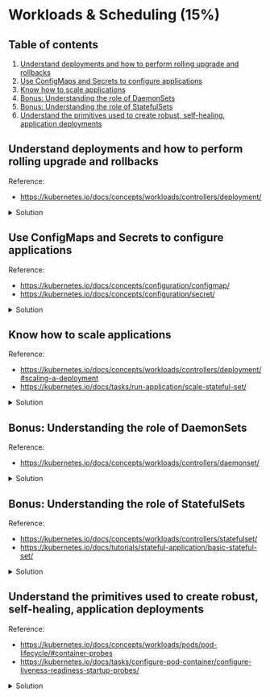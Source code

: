 # Workloads & Scheduling (15%)

## Table of contents
1. [Understand deployments and how to perform rolling upgrade and rollbacks](#understand-deployments-and-how-to-perform-rolling-upgrade-and-rollbacks)
1. [Use ConfigMaps and Secrets to configure applications](#use-configmaps-and-secrets-to-configure-applications)
1. [Know how to scale applications](#know-how-to-scale-applications)
1. [Bonus: Understanding the role of DaemonSets](#bonus-understanding-the-role-of-daemonsets)
1. [Bonus: Understanding the role of StatefulSets](#bonus-understanding-the-role-of-statefulsets)
1. [Understand the primitives used to create robust, self-healing, application deployments](#understand-the-primitives-used-to-create-robust-self-headling-application-deployments)

## Understand deployments and how to perform rolling upgrade and rollbacks
Reference: 
- https://kubernetes.io/docs/concepts/workloads/controllers/deployment/

<details>
<summary>Solution</summary>

A Deployment provides declarative updates for Pods and ReplicaSets.

You describe a desired state in a Deployment, and the Deployment Controller changes the actual state to the desired state at a controlled rate, providing the ability to perform rolling upgrades and rollbacks. When you define a Deployment, it creates a new ReplicaSets. Changes to a deployment, it will create a new ReplicaSets and gradually phase out the old one.

- To create a Deployment (nginx-deployment.yaml)
```yaml
apiVersion: apps/v1
kind: Deployment
metadata:
  name: nginx-deployment
  labels:
    app: nginx
spec:
  # Create three replicated Pods
  replicas: 3 
  # Defines how the Deployment finds which Pods to manage.
  selector: 
    matchLabels: 
      app: nginx
  # Defines the Pods that will be created as part of this Deployment
  # It folllows the same template as `kind: Pod`
  template:
    metadata:
      labels:
        app: nginx
    spec:
      containers:
      - name: nginx
        image: nginx:1.14.2
        ports:
        - containerPort: 80
```

- To check the Deployment rollout status, run:
```bash
kubectl rollout status deployment/nginx-deployment

# Output should be similar to:
# Waiting for deployment "nginx-deployment" rollout to finish: 2 of 3 updated replicas are available...
# deployment "nginx-deployment" successfully rolled out
```

- Because every change in a Deployment creates a ReplicaSet, you can get the list of ReplicaSets by executing:
```bash
# Or kubectl get rs
kubectl get replicaset

# Output should look like:
# NAME                         DESIRED   CURRENT   READY   AGE
# nginx-deployment-9456bbbf9   3         3         3       2m6s
```

> Notice that the name of the ReplicaSet is always formatted as `[DeploymentName]-[Random-String]`. The random string is randomly generated and uses the `pod-template-hash` as seed.
> ```bash
> kubectl get pods --show-labels
> 
> # The output should look like:
> # NAME                               READY   STATUS    RESTARTS   AGE   LABELS
> # nginx-deployment-9456bbbf9-5q77q   1/1     Running   0          15m   app=nginx,pod-template-hash=9456bbbf9
> # nginx-deployment-9456bbbf9-99cs6   1/1     Running   0          15m   app=nginx,pod-template-hash=9456bbbf9
> # nginx-deployment-9456bbbf9-dh94m   1/1     Running   0          15m   app=nginx,pod-template-hash=9456bbbf9
> ``` 

### Update a Deployment

One of the advantages of using a Deployment is that it controls rolling upgrades and rolling back changes. When we perform changes to a Deployment, it will create a new ReplicaSet, and gradually increasing the number of Pods replicas on the new one and simultaneously decreasing the Pod replicas on older ReplicasSets.

- To update a Deployment, there are several ways we can achieve that:
```bash
# Imperative command to update the image
kubectl set image deployment.v1.apps/nginx-deployment nginx=nginx:1.16.1

# Imperative command to update the number of replicas
kubectl scale --relpicas 5 deployment/nginx-deployment

# We could also update `nginx-deployment.yaml` using vim and update the Deployment definition 
# Note that only changes to .spec.template will trigger a new ReplicaSet
vim nginx-deployment.yaml
kubectl apply -f nginx-deployment.yaml

# It's also possible to directly update the .spec.template using kubectl
kubectl edit deployment nginx-deployment.yaml
```

- Check the rollout status:
```bash
kubectl rollout status deployment/nginx-deployment

# Output similar to:
# deployment "nginx-deployment" successfully rolled out
```

- We can get additional details about the rollout:
```bash
kubectl get deployment nginx-deployment

# Output should look like:
# NAME               READY   UP-TO-DATE   AVAILABLE   AGE
# nginx-deployment   3/3     3            3           18h

# We can check the ReplicaSet (it should have an old and a new)
kubectl get rs

# Output:
# NAME                         DESIRED   CURRENT   READY   AGE
# nginx-deployment-9456bbbf9   0         0         0       18h
# nginx-deployment-ff6655784   3         3         3       20s

# Notice the ReplicaSet random string into the Pods name.
kubectl get pods

# Output:
# NAME                               READY   STATUS    RESTARTS   AGE
# nginx-deployment-ff6655784-9mpt9   1/1     Running   0          7m1s
# nginx-deployment-ff6655784-mxtk8   1/1     Running   0          7m19s
# nginx-deployment-ff6655784-wkhft   1/1     Running   0          7m10s
```

- To get detailed view and history of actions performed to the Deployment:
```bash
kubectl describe deployment nginx-deployment

# Output:
# Name:                   nginx-deployment
# Namespace:              default
# CreationTimestamp:      Sun, 05 Jun 2022 04:59:33 +0000
# Labels:                 app=nginx
# Annotations:            deployment.kubernetes.io/revision: 2
# Selector:               app=nginx
# Replicas:               3 desired | 3 updated | 3 total | 3 available | 0 unavailable
# StrategyType:           RollingUpdate
# MinReadySeconds:        0
# RollingUpdateStrategy:  25% max unavailable, 25% max surge
# Pod Template:
#   Labels:  app=nginx
#   Containers:
#    nginx:
#     Image:        nginx:1.16.1
#     Port:         80/TCP
#     Host Port:    0/TCP
#     Environment:  <none>
#     Mounts:       <none>
#   Volumes:        <none>
# Conditions:
#   Type           Status  Reason
#   ----           ------  ------
#   Available      True    MinimumReplicasAvailable
#   Progressing    True    NewReplicaSetAvailable
# OldReplicaSets:  <none>
# NewReplicaSet:   nginx-deployment-ff6655784 (3/3 replicas created)
# Events:
#   Type    Reason             Age   From                   Message
#   ----    ------             ----  ----                   -------
#   Normal  ScalingReplicaSet  11m   deployment-controller  Scaled up replica set nginx-deployment-ff6655784 to 1
#   Normal  ScalingReplicaSet  11m   deployment-controller  Scaled down replica set nginx-deployment-9456bbbf9 to 2
#   Normal  ScalingReplicaSet  11m   deployment-controller  Scaled up replica set nginx-deployment-ff6655784 to 2
#   Normal  ScalingReplicaSet  10m   deployment-controller  Scaled down replica set nginx-deployment-9456bbbf9 to 1
#   Normal  ScalingReplicaSet  10m   deployment-controller  Scaled up replica set nginx-deployment-ff6655784 to 3
#   Normal  ScalingReplicaSet  10m   deployment-controller  Scaled down replica set nginx-deployment-9456bbbf9 to 0
```

### Rollback a Deployment

If the Deployment is not working as expected, you can perform a rollback of the Deployment to a previous revision.

- We can check the change history of the Deployment:
```bash
kubectl rollout history deployment/nginx-deployment

# Output
# REVISION  CHANGE-CAUSE
# 1         <none>
# 2         <none>
```

> Note that the CHANGE-CAUSE field is set to `<none>`. 
> When performing changes to Deployment, it will only get recorded if using --record flag on the command, here are some examples:
> ```bash
> kubectl set image deployment.v1.apps/nginx-deployment nginx=nginx:1.16.1 --record
> 
> kubectl apply -f nginx-deployment.yaml --record
> ```
> **Additional note**: the `--record` flag is being deprecated. The alternative is annotating as mentioned below. 
> 
> It's also possible to have a custom message by adding an annotation into the Deployment
> ```bash
> kubectl annotate deployment/nginx-deployment kubernetes.io/change-cause="image updated to 1.16.1"
> 
> # Output
> # REVISION  CHANGE-CAUSE
> # 1         <none>
> # 2         image updated to 1.16.1
> ```

- To get details from a specific version of Deployment rollout history:
```bash
kubectl rollout history deployment/nginx-deployment --revision=2

# Output
# deployment.apps/nginx-deployment with revision #2
# Pod Template:
#   Labels:       app=nginx
#         pod-template-hash=ff6655784
#   Annotations:  kubernetes.io/change-cause: image updated to 1.16.1
#   Containers:
#    nginx:
#     Image:      nginx:1.16.1
#     Port:       80/TCP
#     Host Port:  0/TCP
#     Environment:        <none>
#     Mounts:     <none>
#   Volumes:      <none>
```

- Suppose that you made a typo while updating the Deployment:
```bash
# Notice the version is incorrect.
kubectl set image deployment/nginx-deployment nginx=nginx:1.161 --record
```

- The rollout should get stuck. You can verify it by checking the rollout status:
```bash
kubectl rollout status deployment/nginx-deployment

# Output:
# Waiting for rollout to finish: 1 out of 3 new replicas have been updated...
```

- We can check the ReplicaSet status:
```bash
kubectl get rs

# Output
# NAME                          DESIRED   CURRENT   READY   AGE
# nginx-deployment-5b4685b9bd   1         1         0       12m
# nginx-deployment-9456bbbf9    0         0         0       19h
# nginx-deployment-ff6655784    3         3         3       56m

# We can check the Pods. Notice the STATUS of the Pods
kubectl get pods

# Output
# NAME                                READY   STATUS             RESTARTS   AGE
# nginx-deployment-5b4685b9bd-kdqtp   0/1     ImagePullBackOff   0          16m
# nginx-deployment-ff6655784-9mpt9    1/1     Running            0          59m
# nginx-deployment-ff6655784-mxtk8    1/1     Running            0          60m
# nginx-deployment-ff6655784-wkhft    1/1     Running            0          59m
```

- We can perform a rollback of the Deployment. First, let's check the history:
```bash
kubectl rollout history deployment/nginx-deployment

# Output
# REVISION  CHANGE-CAUSE
# 1         <none>
# 2         image updated to 1.16.1
# 3         kubectl set image deployment/nginx-deployment nginx=nginx:1.161 --record=true
```

- We can now rollback the changes to the previous Deployment revision. There are multiple ways of doing it:
```bash
# Rollback to the previous revision
kubectl rollout undo deployment/nginx-deployment

# Rollback by specifying the revision number. 
kubectl rollout undo deployment/nginx-deployment --to-revision=2

# Output:
# deployment.apps/nginx-deployment rolled back
```
</details>

## Use ConfigMaps and Secrets to configure applications
Reference: 
- https://kubernetes.io/docs/concepts/configuration/configmap/
- https://kubernetes.io/docs/concepts/configuration/secret/

<details>
<summary>Solution</summary>

The ConfigMap is an API object that lets you store configuration for other objects to use (such as Pod).  
Unlike most Kubernetes objects that have a `spec`, a ConfigMap has `data` and `binaryData` fields.

### Create a ConfigMap (sample-configmap.yaml)

```yaml
apiVersion: v1
kind: ConfigMap
metadata:
  name: sample-configmap
data:
  # property-like keys; each key maps to a simple value
  player_initial_lives: "3"
  ui_properties_file_name: "user-interface.properties"

  # file-like keys
  game.properties: |
    enemy.types=aliens,monsters
    player.maximum-lives=5    
  user-interface.properties: |
    color.good=purple
    color.bad=yellow
    allow.textmode=true   
```
### Consume a ConfigMap inside a Pod definition

There are four different ways that we can use a ConfigMap to configure a container inside a Pod:
1. Inside a container command and args
1. Environment Variables for a container
1. Add a file in a read-only volume, for a application to read
1. Write code to run inside the Pod that uses the Kubernetes API to read a ConfigMap

The fourth method means additional work to add code into the application to consume Kubernetes API, but this technique allows you it would allow you to consume ConfigMap from different namespaces.

- Create a Pod and reference the `ConfigMap`:
```yaml
apiVersion: v1
kind: Pod
metadata:
  name: sample-pod-configmap
spec:
  containers:
    - name: demo
      image: alpine
      # command: ["sleep", "3600"]
      command: ['sh', '-c', 'while true; do echo "PLAYER_INITIAL_LIVES: $PLAYER_INITIAL_LIVES"; sleep 3600; done']
      env:
        # Define the environment variable
        - name: PLAYER_INITIAL_LIVES
          valueFrom:
            configMapKeyRef:
              name: sample-configmap 
              key: player_initial_lives
        - name: UI_PROPERTIES_FILE_NAME
          valueFrom:
            configMapKeyRef:
              name: sample-configmap
              key: ui_properties_file_name
      volumeMounts:
      - name: config
        mountPath: "/config"
        readOnly: true
  volumes:
    # You set volumes at the Pod level, then mount them into containers inside that Pod
    - name: config
      configMap:
        # Provide the name of the ConfigMap you want to mount.
        name: sample-configmap
        # An array of keys from the ConfigMap to create as files
        items:
        - key: "game.properties"
          path: "game.properties"
        - key: "user-interface.properties"
          path: "user-interface.properties"
```

- Once the Pod is running, we can verify the ConfigMap usage inside it:
```bash
# We can check the value of the environment variable by get the logs from the Pod.
# It should output the value for the environment variable PLAYER_INITIAL_LIVES
kubectl logs sample-pod-configmap

# Output: 
# PLAYER_INITIAL_LIVES: 3

# To verify the ConfigMap being mapped as a volume, we can open the container and 
# run a `ls` and check it's contents
kubectl exec sample-pod-configmap -- ls /config

# Output:
# game.properties
# user-interface.properties

kubectl exec sample-pod-configmap -- cat /config/game.properties

# Output:
# enemy.types=aliens,monsters
# player.maximum-lives=5
```

### Create a Secret (sample-secret.yaml)

Similar to `ConfigMap`, `Secret` also has two properties to store values: `data` and `stringData`. The difference is that values for `data` needs to be base64 encoded, and `stringData` accepts arbitrary strings as values. Internally, it all gets merged into `data`.

```bash
cat <<EOF | kubectl apply -f -
apiVersion: v1
kind: Secret
metadata:
  name: sample-secret
type: Opaque
data:
  password: $(echo -n "test" | base64 -w0)
  username: $(echo -n "tiago" | base64 -w0)
stringData:
  foo: bar
EOF
```

- You can check the `Secret` contents:
```bash
kubectl get secret sample-secret -o yaml

# Output:
# apiVersion: v1
# data:
#   foo: YmFy
#   password: dGVzdA==
#   username: dGlhZ28=
# kind: Secret
# metadata:
# ...
```

> Note that the `stringData` key `foo` was merged into `data` and converted into base64.

- Create a Pod and reference the `Secret` (sample-pod-secret.yaml):
```yaml
apiVersion: v1
kind: Pod
metadata:
  name: sample-pod-secret
spec:
  containers:
    - name: demo
      image: alpine
      command: ['sh', '-c', 'while true; do echo "SECRET_FOO: $SECRET_FOO"; sleep 3600; done']
      env:
      - name: SECRET_FOO
        valueFrom:
          secretKeyRef:
            name: sample-secret
            key: foo
            optional: false # This means that the secret MUST exists, and include the key named `foo`
      volumeMounts:
      - name: secrets
        mountPath: '/etc/secrets'
  volumes:
  - name: secrets
    secret:
      secretName: sample-secret
```

- Similar to ConfigMap, it's possible to check the Secret being used on the Pod:
```bash
# We can check the value of the environment variable by get the logs from the Pod.
kubectl logs sample-pod-secret

# Output: 
# SECRET_FOO: bar

# To verify the Secret being mapped as a volume, we can open the container and 
# run a `ls` and check it's contents
kubectl exec sample-pod-secret -- ls /etc/secrets

# Output:
# game.properties
# user-interface.properties

kubectl exec sample-pod-secret -- cat /etc/secrets/username

# Output:
# tiago

```
</details>

## Know how to scale applications
Reference: 
- https://kubernetes.io/docs/concepts/workloads/controllers/deployment/#scaling-a-deployment
- https://kubernetes.io/docs/tasks/run-application/scale-stateful-set/

<details>
<summary>Solution</summary>

To scale applications in Kubernetes, you just need to define how many replicas you need, and Kubernetes does the rest for you.

- You can scale it using declarative or imperative commands:
```bash
# Declarative scaling:
# Update the `replicas` field with the new value
vim nginx-deployment.yaml

# Apply the changes using kubectl
kubectl apply -f nginx-deployment.yaml
# Output:
# deployment.apps/nginx-deployment configured

# You can also edit the deployment directly using kubectl edit
kubectl edit deployment nginx-deployment
# Output:
# deployment.apps/nginx-deployment edited

# Imperative scaling:
kubectl scale deployment nginx-deployment --replicas 5
# Output:
# deployment.apps/nginx-deployment scaled
```

The same way we scale Deployments, it will also work for:
- StatefulSets
- ReplicaSets (not being controlled by a Deployment) 
</details>

## Bonus: Understanding the role of DaemonSets
Reference: 
- https://kubernetes.io/docs/concepts/workloads/controllers/daemonset/

<details>
<summary>Solution</summary>

DaemonSet ensures that all (or some) Nodes run a copy of a Pod. As nodes are added to the cluster, Pods are added to the new nodes. When nodes are removed, the Pods are also removed.

Some typical uses of a DaemonSet are:
- Running a cluster storage daemon on every node.
- Running a log collection daemon on every node.
- Running a node monitoring daemon on every node.

> Note that if some CNI plugins also use DaemonSets to enable networking on all nodes of the cluster.
> If you are using the default flannel configuration, you should see a DaemonSet being used:
> ```bash
> kubectl get daemonset -n kube-system
> 
> # Output:
> # NAME              DESIRED   CURRENT   READY   UP-TO-DATE   AVAILABLE   NODE SELECTOR            AGE
> # kube-flannel-ds   5         5         5       5            5           <none>                   29d
> # kube-proxy        5         5         5       5            5           kubernetes.io/os=linux   29d
> ```

- Create a DaemonSet (sample-daemonset.yaml)
```yaml
apiVersion: apps/v1
kind: DaemonSet
metadata:
  name: fluentd-elasticsearch
  namespace: kube-system
  labels:
    k8s-app: fluentd-logging
spec:
  selector:
    matchLabels:
      name: fluentd-elasticsearch
  template:
    metadata:
      labels:
        name: fluentd-elasticsearch
    spec:
      tolerations:
      # these tolerations are to have the daemonset runnable on control plane nodes
      # remove them if your control plane nodes should not run pods
      - key: node-role.kubernetes.io/control-plane
        operator: Exists
        effect: NoSchedule
      - key: node-role.kubernetes.io/master
        operator: Exists
        effect: NoSchedule
      containers:
      - name: fluentd-elasticsearch
        image: quay.io/fluentd_elasticsearch/fluentd:v2.5.2
        resources:
          limits:
            memory: 200Mi
          requests:
            cpu: 100m
            memory: 200Mi
        volumeMounts:
        - name: varlog
          mountPath: /var/log
        - name: varlibdockercontainers
          mountPath: /var/lib/docker/containers
          readOnly: true
      terminationGracePeriodSeconds: 30
      volumes:
      - name: varlog
        hostPath:
          path: /var/log
      - name: varlibdockercontainers
        hostPath:
          path: /var/lib/docker/containers
```

- Run `kubectl create` to apply create the resource:
```bash
kubectl create -f sample-daemonset.yaml

# Output:
# daemonset.apps/fluentd-elasticsearch created

# We can see the `fluentd-elasticsearch` DaemonSet running
kubectl get daemonset -n kube-system

# Output
# NAME                    DESIRED   CURRENT   READY   UP-TO-DATE   AVAILABLE   NODE SELECTOR            AGE
# fluentd-elasticsearch   5         5         5       5            5           <none>                   84s
# kube-flannel-ds         5         5         5       5            5           <none>                   29d
# kube-proxy              5         5         5       5            5           kubernetes.io/os=linux   29d

# We can also check the Pods running for each node
kubectl get pods -n kube-system -o wide

# Output:
# NAME                                  READY   STATUS    RESTARTS       AGE     IP             NODE            NOMINATED NODE   READINESS GATES
# ...
# fluentd-elasticsearch-lvvt8             1/1     Running   0              2m48s   10.244.0.27    k8s-control     <none>           <none>
# fluentd-elasticsearch-6wmtd             1/1     Running   0              2m48s   10.244.1.3     k8s-control-2   <none>           <none>
# fluentd-elasticsearch-xd245             1/1     Running   0              2m48s   10.244.4.3     k8s-control-3   <none>           <none>
# fluentd-elasticsearch-xs67t             1/1     Running   0              2m48s   10.244.2.51    k8s-worker1     <none>           <none>
# fluentd-elasticsearch-hjm7g             1/1     Running   0              2m48s   10.244.3.52    k8s-worker2     <none>           <none>
# ...
```

</details>

## Bonus: Understanding the role of StatefulSets
Reference: 
- https://kubernetes.io/docs/concepts/workloads/controllers/statefulset/
- https://kubernetes.io/docs/tutorials/stateful-application/basic-stateful-set/

<details>
<summary>Solution</summary>

StatefulSets are useful to be able to scale stateful applications. 

> StatefulSets require a Headless Service to be responsible for the network identity of the Pods. The service needs to be created beforehand.

- Create a StatefulSet (sample-statefulset.yaml)
```yaml
apiVersion: v1
kind: PersistentVolume
metadata:
  name: statefulset-pv-1
spec:
  capacity:
    storage: 100Mi
  accessModes:
    - ReadWriteOnce
  hostPath:
    path: "/data/pv-1"
  persistentVolumeReclaimPolicy: Recycle
---
apiVersion: v1
kind: PersistentVolume
metadata:
  name: statefulset-pv-2
spec:
  capacity:
    storage: 100Mi
  accessModes:
    - ReadWriteOnce
  hostPath:
    path: "/data/pv-2"
  persistentVolumeReclaimPolicy: Recycle
---
apiVersion: v1
kind: PersistentVolume
metadata:
  name: statefulset-pv-3
spec:
  capacity:
    storage: 100Mi
  accessModes:
    - ReadWriteOnce
  hostPath:
    path: "/data/pv-3"
  persistentVolumeReclaimPolicy: Recycle
---
apiVersion: v1
kind: Service
metadata:
  name: nginx-service
  labels:
    app: statefulset-service
spec:
  ports:
  - port: 80
    name: web
  clusterIP: None
  selector:
    app: nginx
---
apiVersion: apps/v1
kind: StatefulSet
metadata:
  name: sample-statefulset
  labels:
    app: statefulset
spec:
  replicas: 3
  serviceName: nginx-service
  selector:
    matchLabels:
      app: nginx
  minReadySeconds: 10
  template:
    metadata:
      labels:
        app: nginx
    spec:
      terminationGracePeriodSeconds: 10
      containers:
      - name: nginx
        image: nginx
        ports:
        - containerPort: 80
          name: web
        volumeMounts:
        - name: www
          mountPath: /usr/share/nginx/html
  volumeClaimTemplates:
  - metadata:
      name: www
    spec:
      accessModes: ["ReadWriteOnce"]
      resources:
        requests:
          storage: 100Mi
```

> The manifest above define 3 PersistentVolumes manually because our cluster is not configured to use dynamic provisioning. 
> Because the the StatefulSet define a `volumeClaimTemplate`, it requires a PersistentVolume to exist, otherwise it won't create the Pods.

- We can check the Kubernetes resources created as part of the StatefulSet
```bash
# Notice the Pod names are created have a ordinal index (1, 2, 3, N)
kubectl get pods

# Output:
# NAME                   READY   STATUS    RESTARTS   AGE
# sample-statefulset-0   1/1     Running   0          112s
# sample-statefulset-1   1/1     Running   0          98s
# sample-statefulset-2   1/1     Running   0          78s

# Each Pod also created it's own PersistentVolumeClaim
kubectl get pvc

# Output
# NAME                       STATUS   VOLUME             CAPACITY   ACCESS MODES   STORAGECLASS   AGE
# www-sample-statefulset-0   Bound    statefulset-pv-1   100Mi      RWO                           20h
# www-sample-statefulset-1   Bound    statefulset-pv-3   100Mi      RWO                           20h
# www-sample-statefulset-2   Bound    statefulset-pv-2   100Mi      RWO                           20h
```

- StatefulSet also creates stable network identifiers
```bash
# Lets run a busybox container and run nslookup to check the DNS entries available
kubectl run -i --tty --image busybox:1.28 dns-test --restart=Never --rm

# Output:
#  # nslookup nginx-service
# Server:    10.96.0.10
# Address 1: 10.96.0.10 kube-dns.kube-system.svc.cluster.local
# 
# Name:      nginx-service
# Address 1: 10.244.2.59 sample-statefulset-1.nginx-service.default.svc.cluster.local
# Address 2: 10.244.3.68 sample-statefulset-0.nginx-service.default.svc.cluster.local
# Address 3: 10.244.3.69 sample-statefulset-2.nginx-service.default.svc.cluster.local
```

</details>

## Understand the primitives used to create robust, self-healing, application deployments
Reference: 
- https://kubernetes.io/docs/concepts/workloads/pods/pod-lifecycle/#container-probes
- https://kubernetes.io/docs/tasks/configure-pod-container/configure-liveness-readiness-startup-probes/

<details>
<summary>Solution</summary>

Once you create a Deployment, StatefulSet or a DaemonSet, you want to make sure the Pods are resiliant in case of a failure on the application on other downstream components.

Pods allow us to define probes on running containers to assess their health:
- `livenessProbe`
Liveness probes allow you to customise the default detection mechanism and make it more sophisticated.    
By default, Kubernetes will only consider a container to "down" and apply the restart policy if the container process stops.
> By default, Kubernetes will decide whether to restart the container based on the status of container's PID 1 process.  
> The first process to run on a container assumes PID 1. 

- `readinessProbe`
Indicates whether the container is ready to respond to requests. If the readiness probe fails, the Endpoint controller (related to Services) removes the Pod's IP address from the endpoints of all Services that match the Pod.
The default state of readiness before the initial delay is `Failure`. If a container does not provide a readiness probe, the default state is `Success`.

- `startupProbe`
Indicates whether the aplication within the container is started. All other probes are disabled if a startup probe is provided, until it succeeds. If the startup probe fails, the kubelet kill the container, and the container is subjected to it's restart policy. 
> Similar to `lievenessProbe`, however, while liveness probe run constantly, startup probes run at the container startup and stop running once it succeed.  
> Useful for legacy applications with long startup times.

### Investigate the default `livenessProbe` behavior

We can investigate the default liveness probe behavior by running a default nginx container, verify who is PID 1, kill the process and check what happens.

- Create a nginx Pod
```bash
# Lets use an imperative command to create the Pod
kubectl run nginx --image=nginx

# Check the Pod has been created
kubectl get pods

# Output:
# NAME    READY   STATUS    RESTARTS   AGE
# nginx   1/1     Running   0          31s

# Note the RESTARTS is set to 0.

# Lets run a bash command inside the container.
kubectl exec nginx -i -t -- bash

# List all process
ls -l /proc/*/exe

# Output:
# [...]
# lrwxrwxrwx 1 root  root  0 Jun 18 05:35 /proc/1/exe -> /usr/sbin/nginx
# lrwxrwxrwx 1 nginx nginx 0 Jun 18 05:35 /proc/31/exe
# [...]

# Let's kill the process and check what happens
kill 1

# Output:
# root@nginx:/# command terminated with exit code 137

# Check again the Pod list
kubectl get pods

# Output:
# NAME    READY   STATUS    RESTARTS     AGE
# nginx   1/1     Running   1 (4s ago)   8m12s
```

</details>